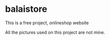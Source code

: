 # balaistore
This is a free project, onlineshop website

All the pictures used on this project are not mine.
